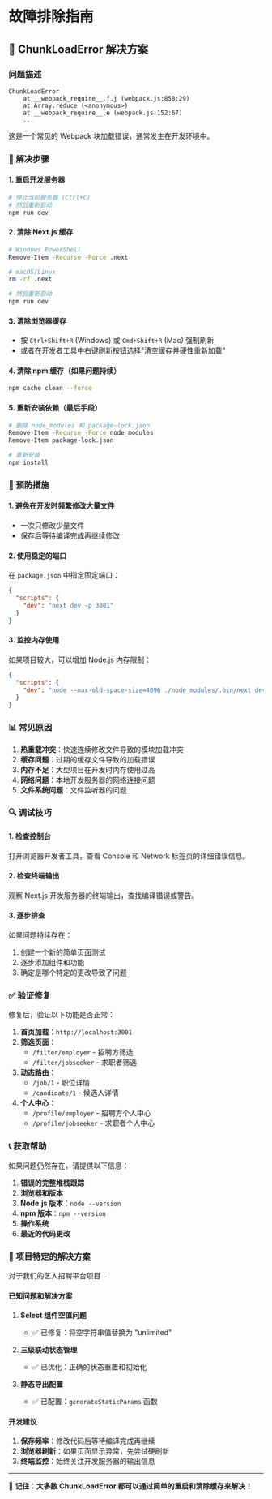 # 故障排除指南

## 🐛 ChunkLoadError 解决方案

### 问题描述
```
ChunkLoadError
    at __webpack_require__.f.j (webpack.js:858:29)
    at Array.reduce (<anonymous>)
    at __webpack_require__.e (webpack.js:152:67)
    ...
```

这是一个常见的 Webpack 块加载错误，通常发生在开发环境中。

### 🔧 解决步骤

#### 1. 重启开发服务器
```bash
# 停止当前服务器 (Ctrl+C)
# 然后重新启动
npm run dev
```

#### 2. 清除 Next.js 缓存
```bash
# Windows PowerShell
Remove-Item -Recurse -Force .next

# macOS/Linux
rm -rf .next

# 然后重新启动
npm run dev
```

#### 3. 清除浏览器缓存
- 按 `Ctrl+Shift+R` (Windows) 或 `Cmd+Shift+R` (Mac) 强制刷新
- 或者在开发者工具中右键刷新按钮选择"清空缓存并硬性重新加载"

#### 4. 清除 npm 缓存（如果问题持续）
```bash
npm cache clean --force
```

#### 5. 重新安装依赖（最后手段）
```bash
# 删除 node_modules 和 package-lock.json
Remove-Item -Recurse -Force node_modules
Remove-Item package-lock.json

# 重新安装
npm install
```

### 🚀 预防措施

#### 1. 避免在开发时频繁修改大量文件
- 一次只修改少量文件
- 保存后等待编译完成再继续修改

#### 2. 使用稳定的端口
在 `package.json` 中指定固定端口：
```json
{
  "scripts": {
    "dev": "next dev -p 3001"
  }
}
```

#### 3. 监控内存使用
如果项目较大，可以增加 Node.js 内存限制：
```json
{
  "scripts": {
    "dev": "node --max-old-space-size=4096 ./node_modules/.bin/next dev"
  }
}
```

### 📊 常见原因

1. **热重载冲突**：快速连续修改文件导致的模块加载冲突
2. **缓存问题**：过期的缓存文件导致的加载错误
3. **内存不足**：大型项目在开发时内存使用过高
4. **网络问题**：本地开发服务器的网络连接问题
5. **文件系统问题**：文件监听器的问题

### 🔍 调试技巧

#### 1. 检查控制台
打开浏览器开发者工具，查看 Console 和 Network 标签页的详细错误信息。

#### 2. 检查终端输出
观察 Next.js 开发服务器的终端输出，查找编译错误或警告。

#### 3. 逐步排查
如果问题持续存在：
1. 创建一个新的简单页面测试
2. 逐步添加组件和功能
3. 确定是哪个特定的更改导致了问题

### ✅ 验证修复

修复后，验证以下功能是否正常：

1. **首页加载**：`http://localhost:3001`
2. **筛选页面**：
   - `/filter/employer` - 招聘方筛选
   - `/filter/jobseeker` - 求职者筛选
3. **动态路由**：
   - `/job/1` - 职位详情
   - `/candidate/1` - 候选人详情
4. **个人中心**：
   - `/profile/employer` - 招聘方个人中心
   - `/profile/jobseeker` - 求职者个人中心

### 📞 获取帮助

如果问题仍然存在，请提供以下信息：

1. **错误的完整堆栈跟踪**
2. **浏览器和版本**
3. **Node.js 版本**：`node --version`
4. **npm 版本**：`npm --version`
5. **操作系统**
6. **最近的代码更改**

### 🎯 项目特定的解决方案

对于我们的艺人招聘平台项目：

#### 已知问题和解决方案

1. **Select 组件空值问题**
   - ✅ 已修复：将空字符串值替换为 "unlimited"

2. **三级联动状态管理**
   - ✅ 已优化：正确的状态重置和初始化

3. **静态导出配置**
   - ✅ 已配置：`generateStaticParams` 函数

#### 开发建议

1. **保存频率**：修改代码后等待编译完成再继续
2. **浏览器刷新**：如果页面显示异常，先尝试硬刷新
3. **终端监控**：始终关注开发服务器的输出信息

---

🔧 **记住：大多数 ChunkLoadError 都可以通过简单的重启和清除缓存来解决！**
